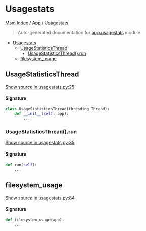 # Usagestats

[Msm Index](../README.md#msm-index) /
[App](./index.md#app) /
Usagestats

> Auto-generated documentation for [app.usagestats](https://github.com/HolgerGraef/MSM/blob/main/app/usagestats.py) module.

- [Usagestats](#usagestats)
  - [UsageStatisticsThread](#usagestatisticsthread)
    - [UsageStatisticsThread().run](#usagestatisticsthread()run)
  - [filesystem_usage](#filesystem_usage)

## UsageStatisticsThread

[Show source in usagestats.py:25](https://github.com/HolgerGraef/MSM/blob/main/app/usagestats.py#L25)

#### Signature

```python
class UsageStatisticsThread(threading.Thread):
    def __init__(self, app):
        ...
```

### UsageStatisticsThread().run

[Show source in usagestats.py:35](https://github.com/HolgerGraef/MSM/blob/main/app/usagestats.py#L35)

#### Signature

```python
def run(self):
    ...
```



## filesystem_usage

[Show source in usagestats.py:84](https://github.com/HolgerGraef/MSM/blob/main/app/usagestats.py#L84)

#### Signature

```python
def filesystem_usage(app):
    ...
```


